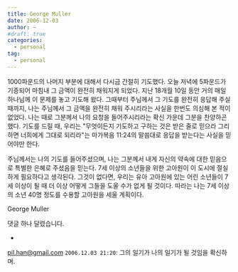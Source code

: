 ```yaml
---
title: George Muller
date: 2006-12-03
author: ~
#draft: true
categories:
  - personal
tag:
  - personal
---
```




1000파운드의 나머지 부분에 대해서 다시금 간절히 기도했다. 오늘 저녁에 5파운드가 기증되어 마침내 그 금액이 완전히 채워지게 되었다. 지난 18개월 10일 동안 거의 매일 하나님께 이 문제를 놓고 기도해 왔다. 그때부터 주님께서 그 기도를 완전히 응답해 주실 때까지, 나는 주님께서 그 금액을 완전히 채워 주시리라는 사실을 한번도 의심해 본 적이 없었다.  나는 때로 그분께서 나의 요청을 들어주시리라는 확신 가운데 그분을 찬양하곤 했다. 기도를 드릴 때, 우리는 "무엇이든지 기도하고 구하는 것은 받은 줄로 믿으라 그리하면 너희에게 그대로 되리라"는 마가복음 11:24의 말씀대로 응답을 받는다는 사실을 믿어야만 한다.

주님께서는 나의 기도를 들어주셨으며, 나는 그분께서 내게 자신의 약속에 대한 믿음으로 특별한 은혜로 주셨음을 믿는다. 7세 이상의 소년들을 위한 고아원이 이 도시에 절실하게 필요하다고 생각된다. 그것이 없다면, 우리는 유아 고아원에 있는 어린 소년들이 7세 이상이 될 때 더 이상 어떻게 그들을 도울 수가 없게 될 것이다. 따라는 나는 7세 이상의 소년 40명 정도를 수용할 고아원을 세울 계획이다.

George Muller




 댓글 하나 달렸습니다.

- 
pil.han@gmail.com `2006.12.03 21:20`: 
그의 일기가 나의 일기가 될 것임을 확신하며.




